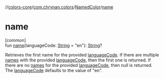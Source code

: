 //[colors-core](../../../index.md)/[com.chrynan.colors](../index.md)/[NamedColor](index.md)/[name](name.md)

# name

[common]\
fun [name](name.md)(languageCode: [String](https://kotlinlang.org/api/latest/jvm/stdlib/kotlin/-string/index.html) = "en"): [String](https://kotlinlang.org/api/latest/jvm/stdlib/kotlin/-string/index.html)?

Retrieves the first name for the provided [languageCode](name.md). If there are multiple [names](names.md) with the provided [languageCode](name.md), then the first one is returned. If there are no [names](names.md) for the provided [languageCode](name.md), then null is returned. The [languageCode](name.md) defaults to the value of "en".

